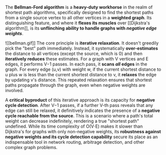 The **Bellman-Ford algorithm** is a **heavy-duty workhorse** in the realm of shortest path algorithms, specifically designed to find the shortest paths from a single source vertex to all other vertices in a **weighted graph**. Its distinguishing feature, and where it **flexes its muscles** over [[Dijkstra's algorithm]], is its **unflinching ability to handle graphs with _negative edge weights_**.

![[bellman.gif]]
The core principle is **iterative relaxation**. It doesn't greedily pick the "best" path immediately. Instead, it systematically **over-estimates** the distance to all vertices (except the source, which is 0) and then **iteratively reduces** these estimates. For a graph with V vertices and E edges, it performs V−1 passes. In each pass, it **scans _all_ edges** in the graph. For every edge (u,v) with weight w, if the current shortest distance to u plus w is less than the current shortest distance to v, it **relaxes** the edge by updating v's distance. This repeated relaxation ensures that shortest paths propagate through the graph, even when negative weights are involved.

A **critical byproduct** of this iterative approach is its capacity for **negative cycle detection**. After V−1 passes, if a further V-th pass reveals that any edge can still be relaxed, it definitively indicates the presence of a **negative cycle reachable from the source**. This is a scenario where a path's total weight can decrease indefinitely, rendering a true "shortest path" undefined. While its time complexity of O(V⋅E) makes it slower than Dijkstra's for graphs with only non-negative weights, its **robustness against negative weights and its cycle detection capability** secure its place as an indispensable tool in network routing, arbitrage detection, and other complex graph problems.